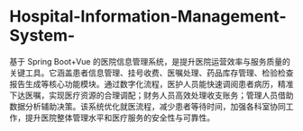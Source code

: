 # Hospital-Information-Management-System-
基于 Spring Boot+Vue 的医院信息管理系统，是提升医院运营效率与服务质量的关键工具。它涵盖患者信息管理、挂号收费、医嘱处理、药品库存管理、检验检查报告生成等核心功能模块。通过数字化流程，医护人员能快速调阅患者病历，精准下达医嘱，实现医疗资源的合理调配；财务人员高效处理收支账务；管理人员借助数据分析辅助决策。该系统优化就医流程，减少患者等待时间，加强各科室协同工作，提升医院整体管理水平和医疗服务的安全性与可靠性。 
